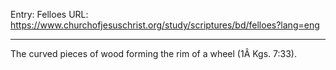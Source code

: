 Entry: Felloes
URL: https://www.churchofjesuschrist.org/study/scriptures/bd/felloes?lang=eng

---

The curved pieces of wood forming the rim of a wheel (1Â Kgs. 7:33).
